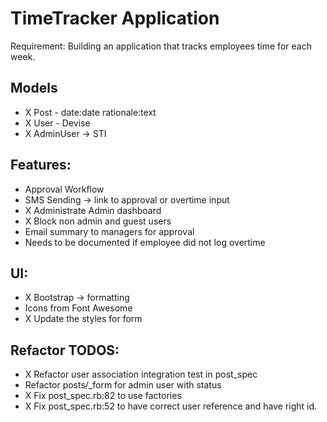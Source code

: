 # TimeTracker Application

Requirement: Building an application that tracks employees time for each week.

## Models
- X Post - date:date rationale:text 
- X User - Devise 
- X AdminUser -> STI 

## Features:
- Approval Workflow
- SMS Sending -> link to approval or overtime input
- X Administrate Admin dashboard
- X Block non admin and guest users
- Email summary to managers for approval
- Needs to be documented if employee did not log overtime

## UI:
- X Bootstrap -> formatting 
- Icons from Font Awesome
- X Update the styles for form 

## Refactor TODOS:
- X Refactor user association integration test in post_spec
- Refactor posts/_form for admin user with status
- X Fix post_spec.rb:82 to use factories
- X Fix post_spec.rb:52 to have correct user reference and have right id.


